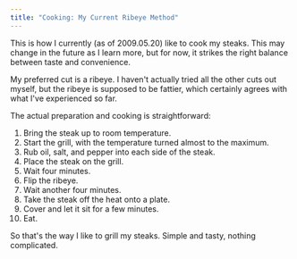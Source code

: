 ```yaml
---
title: "Cooking: My Current Ribeye Method"
---
```

This is how I currently (as of 2009.05.20) like to cook my steaks. This may change in the future as I learn more, but for now, it strikes the right balance between taste and convenience.

My preferred cut is a ribeye. I haven't actually tried all the other cuts out myself, but the ribeye is supposed to be fattier, which certainly agrees with what I've experienced so far.

The actual preparation and cooking is straightforward:

1. Bring the steak up to room temperature.
1. Start the grill, with the temperature turned almost to the maximum.
1. Rub oil, salt, and pepper into each side of the steak.
1. Place the steak on the grill.
1. Wait four minutes.
1. Flip the ribeye.
1. Wait another four minutes.
1. Take the steak off the heat onto a plate.
1. Cover and let it sit for a few minutes.
1. Eat.

So that's the way I like to grill my steaks. Simple and tasty, nothing complicated.
